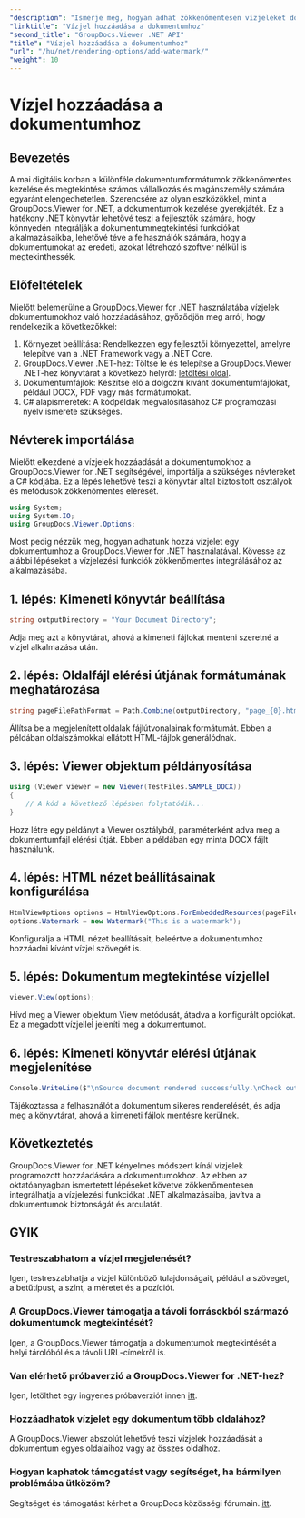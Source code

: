 ```yaml
---
"description": "Ismerje meg, hogyan adhat zökkenőmentesen vízjeleket dokumentumokhoz a GroupDocs.Viewer for .NET segítségével. Fokozza a dokumentumok biztonságát és arculatát ezzel a könnyen követhető oktatóanyaggal."
"linktitle": "Vízjel hozzáadása a dokumentumhoz"
"second_title": "GroupDocs.Viewer .NET API"
"title": "Vízjel hozzáadása a dokumentumhoz"
"url": "/hu/net/rendering-options/add-watermark/"
"weight": 10
---
```


# Vízjel hozzáadása a dokumentumhoz

## Bevezetés
A mai digitális korban a különféle dokumentumformátumok zökkenőmentes kezelése és megtekintése számos vállalkozás és magánszemély számára egyaránt elengedhetetlen. Szerencsére az olyan eszközökkel, mint a GroupDocs.Viewer for .NET, a dokumentumok kezelése gyerekjáték. Ez a hatékony .NET könyvtár lehetővé teszi a fejlesztők számára, hogy könnyedén integrálják a dokumentummegtekintési funkciókat alkalmazásaikba, lehetővé téve a felhasználók számára, hogy a dokumentumokat az eredeti, azokat létrehozó szoftver nélkül is megtekinthessék.
## Előfeltételek
Mielőtt belemerülne a GroupDocs.Viewer for .NET használatába vízjelek dokumentumokhoz való hozzáadásához, győződjön meg arról, hogy rendelkezik a következőkkel:
1. Környezet beállítása: Rendelkezzen egy fejlesztői környezettel, amelyre telepítve van a .NET Framework vagy a .NET Core.
2. GroupDocs.Viewer .NET-hez: Töltse le és telepítse a GroupDocs.Viewer .NET-hez könyvtárat a következő helyről: [letöltési oldal](https://releases.groupdocs.com/viewer/net/).
3. Dokumentumfájlok: Készítse elő a dolgozni kívánt dokumentumfájlokat, például DOCX, PDF vagy más formátumokat.
4. C# alapismeretek: A kódpéldák megvalósításához C# programozási nyelv ismerete szükséges.

## Névterek importálása
Mielőtt elkezdené a vízjelek hozzáadását a dokumentumokhoz a GroupDocs.Viewer for .NET segítségével, importálja a szükséges névtereket a C# kódjába. Ez a lépés lehetővé teszi a könyvtár által biztosított osztályok és metódusok zökkenőmentes elérését.

```csharp
using System;
using System.IO;
using GroupDocs.Viewer.Options;
```

Most pedig nézzük meg, hogyan adhatunk hozzá vízjelet egy dokumentumhoz a GroupDocs.Viewer for .NET használatával. Kövesse az alábbi lépéseket a vízjelezési funkciók zökkenőmentes integrálásához az alkalmazásába.
## 1. lépés: Kimeneti könyvtár beállítása
```csharp
string outputDirectory = "Your Document Directory";
```
Adja meg azt a könyvtárat, ahová a kimeneti fájlokat menteni szeretné a vízjel alkalmazása után.
## 2. lépés: Oldalfájl elérési útjának formátumának meghatározása
```csharp
string pageFilePathFormat = Path.Combine(outputDirectory, "page_{0}.html");
```
Állítsa be a megjelenített oldalak fájlútvonalainak formátumát. Ebben a példában oldalszámokkal ellátott HTML-fájlok generálódnak.
## 3. lépés: Viewer objektum példányosítása
```csharp
using (Viewer viewer = new Viewer(TestFiles.SAMPLE_DOCX))
{
    // A kód a következő lépésben folytatódik...
}
```
Hozz létre egy példányt a Viewer osztályból, paraméterként adva meg a dokumentumfájl elérési útját. Ebben a példában egy minta DOCX fájlt használunk.
## 4. lépés: HTML nézet beállításainak konfigurálása
```csharp
HtmlViewOptions options = HtmlViewOptions.ForEmbeddedResources(pageFilePathFormat);
options.Watermark = new Watermark("This is a watermark");
```
Konfigurálja a HTML nézet beállításait, beleértve a dokumentumhoz hozzáadni kívánt vízjel szövegét is.
## 5. lépés: Dokumentum megtekintése vízjellel
```csharp
viewer.View(options);
```
Hívd meg a Viewer objektum View metódusát, átadva a konfigurált opciókat. Ez a megadott vízjellel jeleníti meg a dokumentumot.
## 6. lépés: Kimeneti könyvtár elérési útjának megjelenítése
```csharp
Console.WriteLine($"\nSource document rendered successfully.\nCheck output in {outputDirectory}.");
```
Tájékoztassa a felhasználót a dokumentum sikeres renderelését, és adja meg a könyvtárat, ahová a kimeneti fájlok mentésre kerülnek.

## Következtetés
GroupDocs.Viewer for .NET kényelmes módszert kínál vízjelek programozott hozzáadására a dokumentumokhoz. Az ebben az oktatóanyagban ismertetett lépéseket követve zökkenőmentesen integrálhatja a vízjelezési funkciókat .NET alkalmazásaiba, javítva a dokumentumok biztonságát és arculatát.
## GYIK
### Testreszabhatom a vízjel megjelenését?
Igen, testreszabhatja a vízjel különböző tulajdonságait, például a szöveget, a betűtípust, a színt, a méretet és a pozíciót.
### A GroupDocs.Viewer támogatja a távoli forrásokból származó dokumentumok megtekintését?
Igen, a GroupDocs.Viewer támogatja a dokumentumok megtekintését a helyi tárolóból és a távoli URL-címekről is.
### Van elérhető próbaverzió a GroupDocs.Viewer for .NET-hez?
Igen, letölthet egy ingyenes próbaverziót innen [itt](https://releases.groupdocs.com/).
### Hozzáadhatok vízjelet egy dokumentum több oldalához?
A GroupDocs.Viewer abszolút lehetővé teszi vízjelek hozzáadását a dokumentum egyes oldalaihoz vagy az összes oldalhoz.
### Hogyan kaphatok támogatást vagy segítséget, ha bármilyen problémába ütközöm?
Segítséget és támogatást kérhet a GroupDocs közösségi fórumain. [itt](https://forum.groupdocs.com/c/viewer/9).